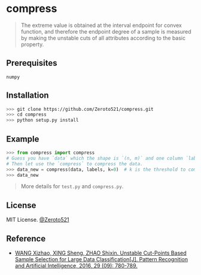 # compress

> The extreme value is obtained at the interval endpoint for convex function, and therefore the endpoint degree of a sample is measured by making the unstable cuts of all attributes according to the basic property.

## Prerequisites

`numpy`

## Installation

```bash
>>> git clone https://github.com/Zeroto521/compress.git
>>> cd compress
>>> python setup.py install
```

## Example

```python
>>> from compress import compress
# Guess you have `data` which the shape is `(n, m)` and one column `labels` which the shape is `(n, 1)`.
# Then let use the `compress` to compress the data.
>>> data_new = compress(data, labels, k=0)  # k is the threshold to compress data
>>> data_new
```

> More details for `test.py` and `compress.py`.

## License

MIT License. [@Zeroto521](https://github.com/Zeroto521)

## Reference

-   [WANG Xizhao, XING Sheng, ZHAO Shixin. Unstable Cut-Points Based Sample Selection for Large Data Classification[J]. Pattern Recognition and Artificial Intelligence, 2016, 29 (09): 780-789.](https://kns.cnki.net/KCMS/detail/detail.aspx?dbcode=CJFQ&filename=MSSB201609002)
